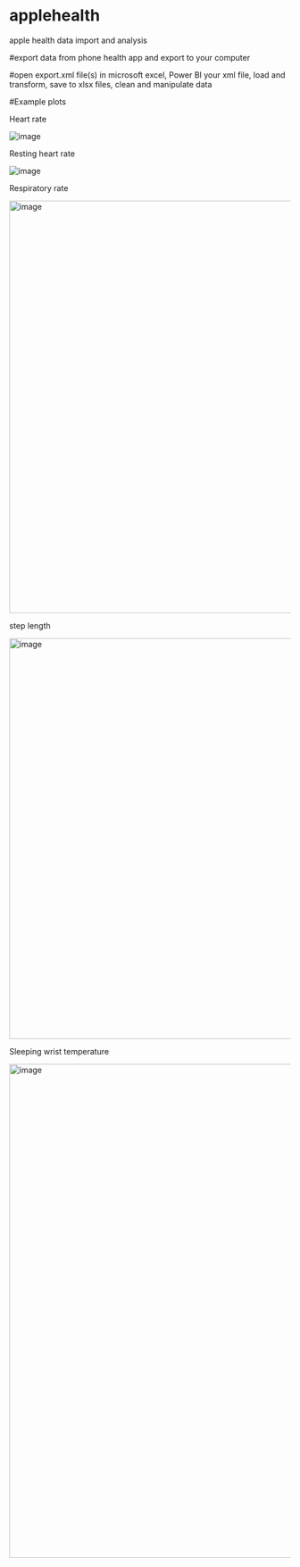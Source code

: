 # applehealth
apple health data import and analysis

#export data from phone health app and export to your computer

#open export.xml file(s) in microsoft excel, Power BI your xml file, load and transform, save to xlsx files, clean and manipulate data

#Example plots

Heart rate

![image](https://github.com/jtb21091/applehealth/assets/60986161/4333c523-cf64-4480-b58c-940b93bfca72)

Resting heart rate

![image](https://github.com/jtb21091/applehealth/assets/60986161/b652a60c-eb99-4179-aa25-42a940c6788f)

Respiratory  rate

<img width="739" alt="image" src="https://github.com/jtb21091/applehealth/assets/60986161/280b4465-d5d1-43ea-8192-32318c631ae5">

step length

<img width="718" alt="image" src="https://github.com/jtb21091/applehealth/assets/60986161/01ed34ea-64c0-4108-a125-826a08e6a2ef">

Sleeping wrist temperature

<img width="885" alt="image" src="https://github.com/jtb21091/applehealth/assets/60986161/f381cc5c-d194-42da-8ccd-25783450a0b5">
